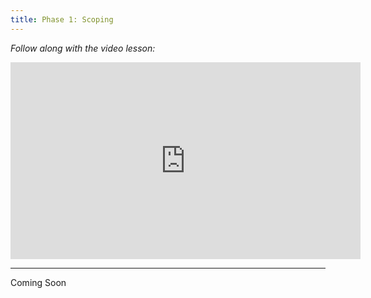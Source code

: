 ```yaml
---
title: Phase 1: Scoping
---
```


_Follow along with the video lesson:_

<iframe width="560" height="315" src="https://www.youtube.com/embed/FKFU43o4U-8?si=XEyEK5PnuoROJqpz" title="YouTube video player" frameborder="0" allow="accelerometer; autoplay; clipboard-write; encrypted-media; gyroscope; picture-in-picture; web-share" allowfullscreen></iframe>

---

Coming Soon
